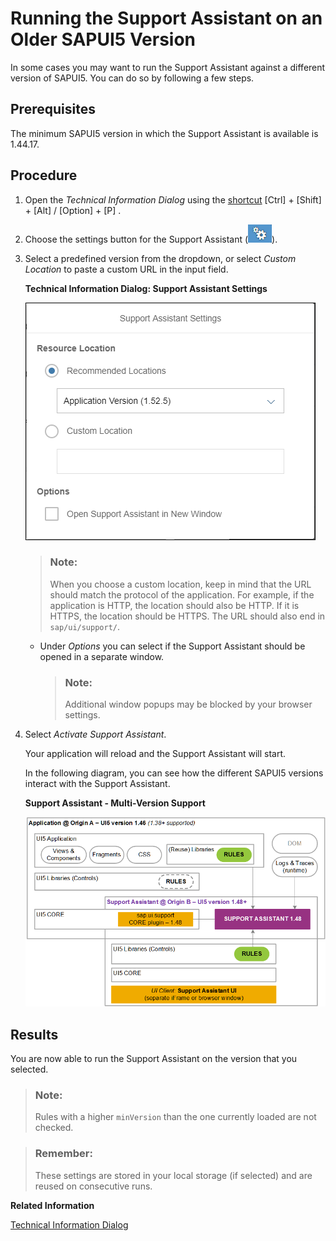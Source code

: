 <!-- loio473201b547734e0eb66612df5bae8553 -->

# Running the Support Assistant on an Older SAPUI5 Version

In some cases you may want to run the Support Assistant against a different version of SAPUI5. You can do so by following a few steps.



<a name="loio473201b547734e0eb66612df5bae8553__prereq_jhq_pbl_n1b"/>

## Prerequisites

The minimum SAPUI5 version in which the Support Assistant is available is 1.44.17.



<a name="loio473201b547734e0eb66612df5bae8553__steps_efg_dsc_sz"/>

## Procedure

1.  Open the *Technical Information Dialog* using the [shortcut](../02_Read-Me-First/keyboard-shortcuts-for-sapui5-tools-154844c.md)  [Ctrl\] + [Shift\] + [Alt\] / [Option\] + [P\] .

2.  Choose the settings button for the Support Assistant \(![](images/SA_Settings_Button_TechInfo_4c9d605.png)\).

3.  Select a predefined version from the dropdown, or select *Custom Location* to paste a custom URL in the input field.

       
      
    **Technical Information Dialog: Support Assistant Settings**

     ![](images/Support_Assistant_Older_Version_76e6ee0.png "Technical Information Dialog: Support Assistant Settings") 

    > ### Note:  
    > When you choose a custom location, keep in mind that the URL should match the protocol of the application. For example, if the application is HTTP, the location should also be HTTP. If it is HTTPS, the location should be HTTPS. The URL should also end in `sap/ui/support/`.

    -   Under *Options* you can select if the Support Assistant should be opened in a separate window.

        > ### Note:  
        > Additional window popups may be blocked by your browser settings.


4.  Select *Activate Support Assistant*.

    Your application will reload and the Support Assistant will start.

    In the following diagram, you can see how the different SAPUI5 versions interact with the Support Assistant.

      
      
    **Support Assistant - Multi-Version Support**

     ![](images/Support_Assistant_Code_Injection_f976dcd.png "Support Assistant - Multi-Version Support") 




<a name="loio473201b547734e0eb66612df5bae8553__result_lcv_jxc_sz"/>

## Results

You are now able to run the Support Assistant on the version that you selected.

> ### Note:  
> Rules with a higher `minVersion` than the one currently loaded are not checked.

> ### Remember:  
> These settings are stored in your local storage \(if selected\) and are reused on consecutive runs.

**Related Information**  


[Technical Information Dialog](technical-information-dialog-616a3ef.md#loio616a3ef07f554e20a3adf749c11f64e9 "The Technical Information dialog shows details of the SAPUI5 version currently being used in an app built with SAPUI5. You can use the Technical Information dialog to enable debug resources and open additional support tools to debug your app.")

